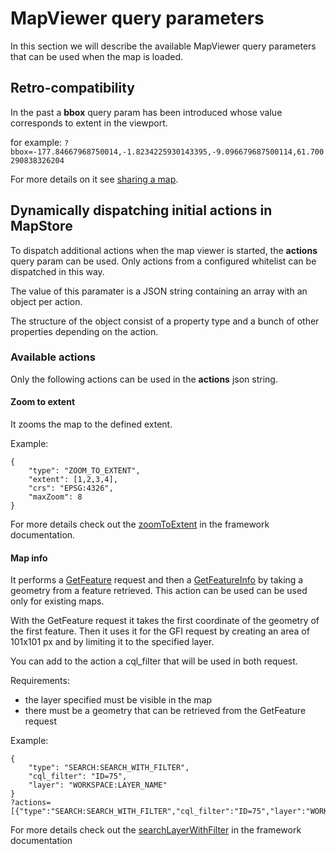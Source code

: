 # MapViewer query parameters

In this section we will describe the available MapViewer query parameters
that can be used when the map is loaded.

## Retro-compatibility
In the past a **bbox** query param has been introduced whose value corresponds to extent in the viewport.

for example:
`?bbox=-177.84667968750014,-1.8234225930143395,-9.096679687500114,61.700290838326204`

For more details on it see [sharing a map](../user-guide/share).

## Dynamically dispatching initial actions in MapStore

To dispatch additional actions when the map viewer is started, the **actions** query param can be used.
Only actions from a configured whitelist can be dispatched in this way.

The value of this paramater is a JSON string containing an array with an object per action.

The structure of the object consist of a property type and a bunch of other properties depending on the action.

### Available actions
Only the following actions can be used in the **actions** json string.

#### Zoom to extent
It zooms the map to the defined extent.

Example:
```
{
    "type": "ZOOM_TO_EXTENT",
    "extent": [1,2,3,4],
    "crs": "EPSG:4326",
    "maxZoom": 8
}
```
For more details check out the [zoomToExtent](https://mapstore2.geo-solutions.it/mapstore/docs/#actions.map.zoomToExtent) in the framework documentation.

#### Map info
It performs a [GetFeature](https://docs.geoserver.org/stable/en/user/services/wfs/reference.html#getfeature) request and then a [GetFeatureInfo](https://docs.geoserver.org/stable/en/user/services/wms/reference.html#getfeatureinfo) by taking a geometry from a feature retrieved. This action can be used can be used only for existing maps.

With the GetFeature request it takes the first coordinate of the geometry of the first feature.
Then it uses it for the GFI request by creating an area of 101x101 px and by limiting it to the specified layer.

You can add to the action a cql_filter that will be used in both request.

Requirements:
- the layer specified must be visible in the map
- there must be a geometry that can be retrieved from the GetFeature request

Example:
```
{
    "type": "SEARCH:SEARCH_WITH_FILTER",
    "cql_filter": "ID=75",
    "layer": "WORKSPACE:LAYER_NAME"
}
?actions=[{"type":"SEARCH:SEARCH_WITH_FILTER","cql_filter":"ID=75","layer":"WORKSPACE:LAYER_NAME"}]
```
For more details check out the [searchLayerWithFilter](https://mapstore2.geo-solutions.it/mapstore/docs/#actions.search.exports.searchLayerWithFilter) in the framework documentation
